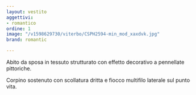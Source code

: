 ```yaml
---
layout: vestito
aggettivi:
- romantico
ordine: 1
image: "/v1598629730/viterbo/CSPH2594-min_mod_xaxdvk.jpg"
brand: romantic

---
```

Abito da sposa in tessuto strutturato con effetto decorativo a pennellate pittoriche.

Corpino sostenuto con scollatura dritta e fiocco multifilo laterale sul punto vita.